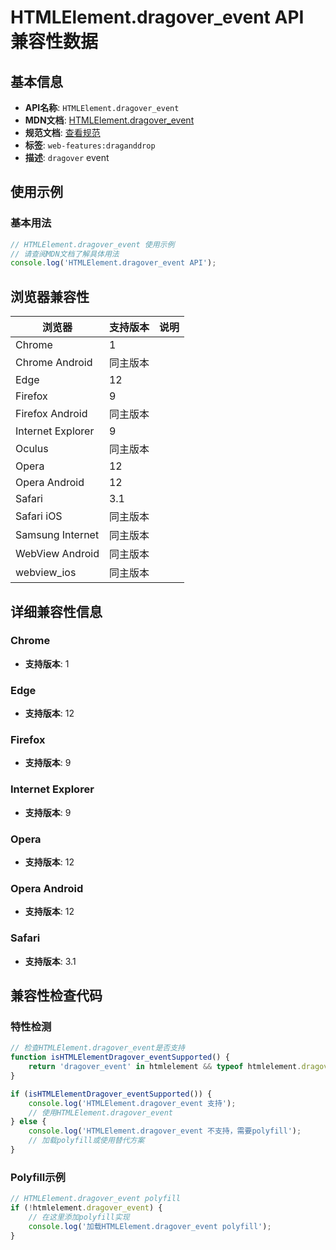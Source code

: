 # HTMLElement.dragover_event API 兼容性数据

## 基本信息

- **API名称**: `HTMLElement.dragover_event`
- **MDN文档**: [HTMLElement.dragover_event](https://developer.mozilla.org/docs/Web/API/HTMLElement/dragover_event)
- **规范文档**: [查看规范](https://html.spec.whatwg.org/multipage/webappapis.html#handler-ondragover,https://html.spec.whatwg.org/multipage/dnd.html#event-dnd-dragover)
- **标签**: `web-features:draganddrop`
- **描述**: `dragover` event

## 使用示例

### 基本用法

```javascript
// HTMLElement.dragover_event 使用示例
// 请查阅MDN文档了解具体用法
console.log('HTMLElement.dragover_event API');
```

## 浏览器兼容性

| 浏览器 | 支持版本 | 说明 |
|--------|----------|------|
| Chrome | 1 |  |
| Chrome Android | 同主版本 |  |
| Edge | 12 |  |
| Firefox | 9 |  |
| Firefox Android | 同主版本 |  |
| Internet Explorer | 9 |  |
| Oculus | 同主版本 |  |
| Opera | 12 |  |
| Opera Android | 12 |  |
| Safari | 3.1 |  |
| Safari iOS | 同主版本 |  |
| Samsung Internet | 同主版本 |  |
| WebView Android | 同主版本 |  |
| webview_ios | 同主版本 |  |

## 详细兼容性信息

### Chrome

- **支持版本**: 1

### Edge

- **支持版本**: 12

### Firefox

- **支持版本**: 9

### Internet Explorer

- **支持版本**: 9

### Opera

- **支持版本**: 12

### Opera Android

- **支持版本**: 12

### Safari

- **支持版本**: 3.1

## 兼容性检查代码

### 特性检测

```javascript
// 检查HTMLElement.dragover_event是否支持
function isHTMLElementDragover_eventSupported() {
    return 'dragover_event' in htmlelement && typeof htmlelement.dragover_event === 'function';
}

if (isHTMLElementDragover_eventSupported()) {
    console.log('HTMLElement.dragover_event 支持');
    // 使用HTMLElement.dragover_event
} else {
    console.log('HTMLElement.dragover_event 不支持，需要polyfill');
    // 加载polyfill或使用替代方案
}
```

### Polyfill示例

```javascript
// HTMLElement.dragover_event polyfill
if (!htmlelement.dragover_event) {
    // 在这里添加polyfill实现
    console.log('加载HTMLElement.dragover_event polyfill');
}
```

